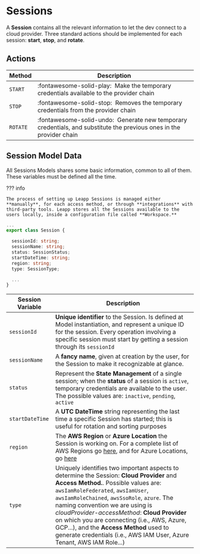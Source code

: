 # Sessions

A **Session** contains all the relevant information to let the dev connect to a cloud provider. Three standard actions should be implemented for each session: **start**, **stop**, and **rotate**.


## Actions

| Method      | Description                          |
| ----------- | ------------------------------------ |
| `START`     | :fontawesome-solid-play:    &nbsp;Make the temporary credentials available to the provider chain  |
| `STOP`      | :fontawesome-solid-stop:    &nbsp;Removes the temporary credentials from the provider chain |
| `ROTATE`    | :fontawesome-solid-undo:    &nbsp;Generate new temporary credentials, and substitute the previous ones in the provider chain |


## Session Model Data
All Sessions Models shares some basic information, common to all of them. These variables must be defined all the time.

??? info

    The process of setting up Leapp Sessions is managed either **manually**, for each access method, or through **integrations** with third-party tools. Leapp stores all the Sessions available to the users locally, inside a configuration file called **Workspace.**

``` typescript
...
export class Session {

  sessionId: string;
  sessionName: string;
  status: SessionStatus;
  startDateTime: string;
  region: string;
  type: SessionType;

  ...
}
```

| Session Variable | Description                          |
| ---------------- | ------------------------------------ |
| `sessionId`      | **Unique identifier** to the Session. Is defined at Model instantiation, and represent a unique ID for the session. Every operation involving a specific session must start by getting a session through its `sessionId`  |
| `sessionName`    | A **fancy name**, given at creation by the user, for the Session to make it recognizable at glance. |
| `status`         | Represent the **State Management** of a single session; when the **status** of a session is `active`, temporary credentials are available to the user. The possible values are: `inactive`, `pending`, `active` |
| `startDateTime`  | A **UTC DateTime** string representing the last time a specific Session has started; this is useful for rotation and sorting purposes |
| `region`         | The **AWS Region** or **Azure Location** the Session is working on. For a complete list of AWS Regions go [here](https://docs.aws.amazon.com/AmazonRDS/latest/UserGuide/Concepts.RegionsAndAvailabilityZones.html), and for Azure Locations, go [here](https://azure.microsoft.com/it-it/global-infrastructure/data-residency/#overview) |
| `type`           | Uniquely identifies two important aspects to determine the Session: **Cloud Provider** and **Access Method.**. Possible values are: `awsIamRoleFederated`, `awsIamUser`, `awsIamRoleChained`, `awsSsoRole`, `azure`. The naming convention we are using is *cloudProvider-accessMethod*: **Cloud Provider** on which you are connecting (i.e., AWS, Azure, GCP...), and the **Access Method** used to generate credentials (i.e., AWS IAM User, Azure Tenant, AWS IAM Role...) |

